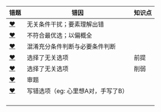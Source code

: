 







| 错题                                                         | 错因                               | 知识点 |
| ------------------------------------------------------------ | ---------------------------------- | ------ |
| [❤](http://v.huatu.com/tiku/searchquestion?keyword=某大型律师事务所&isRecommend=0&isHistory=0) | 无关条件干扰；要素理解出错         |        |
| [❤](http://v.huatu.com/tiku/searchquestion?keyword=在智利环境恶劣的北部&isRecommend=0&isHistory=0) | 不符合最优选；以偏概全             |        |
| [❤](http://v.huatu.com/tiku/searchquestion?keyword=老王在A市有两套住房&isRecommend=0&isHistory=0) | 混淆充分条件判断与必要条件判断     |        |
| [❤](http://v.huatu.com/tiku/searchquestion?keyword=全球经济正缓慢复苏&isRecommend=0&isHistory=0) | 选择了无关选项                     | 前提   |
| [❤](http://v.huatu.com/tiku/searchquestion?keyword=有经济学者不赞成政府&isRecommend=0&isHistory=0) | 选择了无关选项                     | 削弱   |
| [❤](http://v.huatu.com/tiku/searchquestion?keyword=老王对老李说&isRecommend=0&isHistory=0) | 审题                               |        |
| [❤](http://v.huatu.com/tiku/searchquestion?keyword=万夫一力，天下无敌&isRecommend=0&isHistory=0) | 写错选项（eg: 心里想A对，手写了B） |        |
|                                                              |                                    |        |
|                                                              |                                    |        |
|                                                              |                                    |        |
|                                                              |                                    |        |

